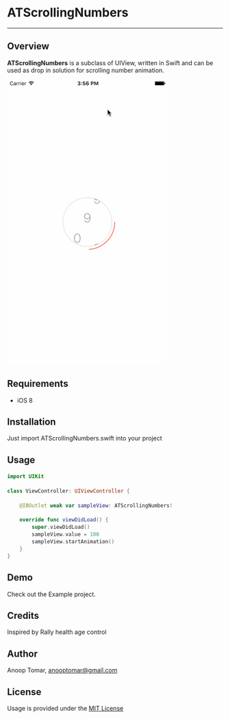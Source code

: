 # ATScrollingNumbers
----------

## Overview


**ATScrollingNumbers** is a subclass of UIView, written in Swift and can be used as drop in solution for scrolling number animation.   
   

![image](https://raw.githubusercontent.com/anooptomar1/ATScrollingNumbers/master/example.gif)

## Requirements

* iOS 8

## Installation

Just import ATScrollingNumbers.swift into your project

## Usage

```swift
import UIKit

class ViewController: UIViewController {

    @IBOutlet weak var sampleView: ATScrollingNumbers!
    
    override func viewDidLoad() {
        super.viewDidLoad()
        sampleView.value = 100
        sampleView.startAnimation()
    }
}
```

## Demo

Check out the Example project.

## Credits

Inspired by Rally health age control

## Author

Anoop Tomar, anooptomar@gmail.com

## License

Usage is provided under the [MIT License](http://opensource.org/licenses/MIT)

